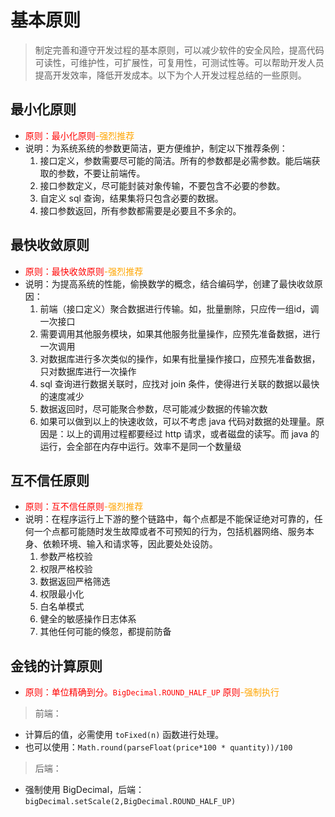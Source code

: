 # 基本原则

> 制定完善和遵守开发过程的基本原则，可以减少软件的安全风险，提高代码可读性，可维护性，可扩展性，可复用性，可测试性等。可以帮助开发人员提高开发效率，降低开发成本。以下为个人开发过程总结的一些原则。


## 最小化原则

- <span style="color:red">原则：最小化原则</span><span style="color:orange">-强烈推荐</span>
- 说明：为系统系统的参数更简洁，更方便维护，制定以下推荐条例：
    1. 接口定义，参数需要尽可能的简洁。所有的参数都是必需参数。能后端获取的参数，不要让前端传。
    2. 接口参数定义，尽可能封装对象传输，不要包含不必要的参数。
    3. 自定义 sql 查询，结果集将只包含必要的数据。
    4. 接口参数返回，所有参数都需要是必要且不多余的。

## 最快收敛原则

- <span style="color:red">原则：最快收敛原则</span><span style="color:orange">-强烈推荐</span>
- 说明：为提高系统的性能，偷换数学的概念，结合编码学，创建了最快收敛原因：
    1. 前端（接口定义）聚合数据进行传输。如，批量删除，只应传一组id，调一次接口
    2. 需要调用其他服务模块，如果其他服务批量操作，应预先准备数据，进行一次调用
    3. 对数据库进行多次类似的操作，如果有批量操作接口，应预先准备数据，只对数据库进行一次操作
    4. sql 查询进行数据关联时，应找对 join 条件，使得进行关联的数据以最快的速度减少
    5. 数据返回时，尽可能聚合参数，尽可能减少数据的传输次数
    6. 如果可以做到以上的快速收敛，可以不考虑 java 代码对数据的处理量。原因是：以上的调用过程都要经过 http 请求，或者磁盘的读写。而 java 的运行，会全部在内存中运行。效率不是同一个数量级

## 互不信任原则

- <span style="color:red">原则：互不信任原则</span><span style="color:orange">-强烈推荐</span>
- 说明：在程序运行上下游的整个链路中，每个点都是不能保证绝对可靠的，任何一个点都可能随时发生故障或者不可预知的行为，包括机器网络、服务本身、依赖环境、输入和请求等，因此要处处设防。
    1. 参数严格校验
    2. 权限严格校验
    3. 数据返回严格筛选
    4. 权限最小化
    5. 白名单模式
    6. 健全的敏感操作日志体系
    7. 其他任何可能的倏忽，都提前防备

## 金钱的计算原则

- <span style="color:red"> 原则：单位精确到分。`BigDecimal.ROUND_HALF_UP` 原则</span><span style="color:orange">-强制执行</span>

> 前端：
- 计算后的值，必需使用 `toFixed(n)`  函数进行处理。
- 也可以使用：`Math.round(parseFloat(price*100 * quantity))/100`

> 后端：
- 强制使用 BigDecimal，后端：`bigDecimal.setScale(2,BigDecimal.ROUND_HALF_UP)`
